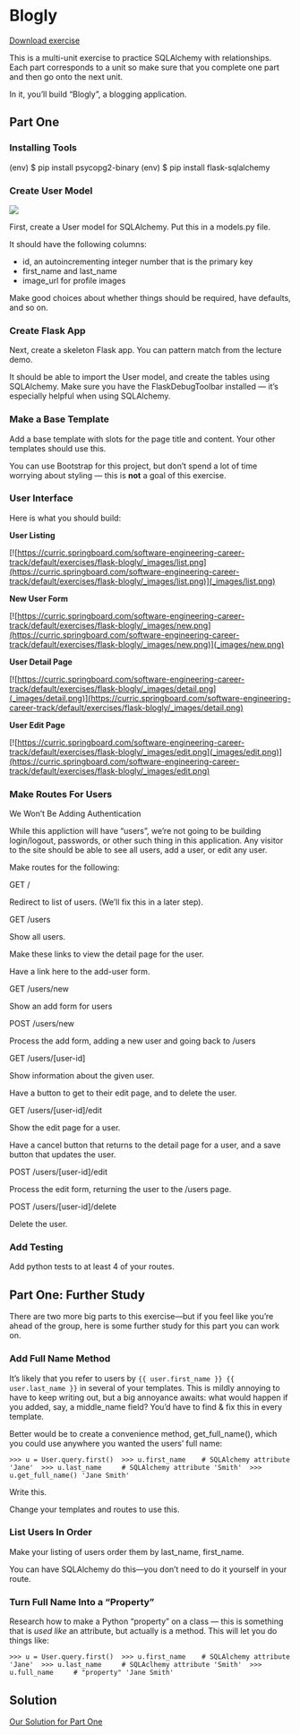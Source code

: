 Blogly
======

[Download exercise](../flask-blogly.zip)

This is a multi-unit exercise to practice SQLAlchemy with relationships. Each part corresponds to a unit so make sure that you complete one part and then go onto the next unit.

In it, you’ll build “Blogly”, a blogging application.

Part One
--------

### Installing Tools

(env) $ pip install psycopg2-binary
(env) $ pip install flask-sqlalchemy

### Create User Model

![](_images/graphviz-ccdc089eca5c082609c66f8dd24492c2d0d3d178.svg)

First, create a User model for SQLAlchemy. Put this in a models.py file.

It should have the following columns:

*   id, an autoincrementing integer number that is the primary key
*   first\_name and last\_name
*   image\_url for profile images

Make good choices about whether things should be required, have defaults, and so on.

### Create Flask App

Next, create a skeleton Flask app. You can pattern match from the lecture demo.

It should be able to import the User model, and create the tables using SQLAlchemy. Make sure you have the FlaskDebugToolbar installed — it’s especially helpful when using SQLAlchemy.

### Make a Base Template

Add a base template with slots for the page title and content. Your other templates should use this.

You can use Bootstrap for this project, but don’t spend a lot of time worrying about styling — this is **not** a goal of this exercise.

### User Interface

Here is what you should build:

**User Listing**

[![https://curric.springboard.com/software-engineering-career-track/default/exercises/flask-blogly/_images/list.png](https://curric.springboard.com/software-engineering-career-track/default/exercises/flask-blogly/_images/list.png)](_images/list.png)

**New User Form**

[![https://curric.springboard.com/software-engineering-career-track/default/exercises/flask-blogly/_images/new.png](https://curric.springboard.com/software-engineering-career-track/default/exercises/flask-blogly/_images/new.png)](_images/new.png)

**User Detail Page**

[![https://curric.springboard.com/software-engineering-career-track/default/exercises/flask-blogly/_images/detail.png](_images/detail.png)](https://curric.springboard.com/software-engineering-career-track/default/exercises/flask-blogly/_images/detail.png)

**User Edit Page**

[![https://curric.springboard.com/software-engineering-career-track/default/exercises/flask-blogly/_images/edit.png](_images/edit.png)](https://curric.springboard.com/software-engineering-career-track/default/exercises/flask-blogly/_images/edit.png)

### Make Routes For Users

We Won’t Be Adding Authentication

While this appliction will have “users”, we’re not going to be building login/logout, passwords, or other such thing in this application. Any visitor to the site should be able to see all users, add a user, or edit any user.

Make routes for the following:

GET /

Redirect to list of users. (We’ll fix this in a later step).

GET /users

Show all users.

Make these links to view the detail page for the user.

Have a link here to the add-user form.

GET /users/new

Show an add form for users

POST /users/new

Process the add form, adding a new user and going back to /users

GET /users/\[user-id\]

Show information about the given user.

Have a button to get to their edit page, and to delete the user.

GET /users/\[user-id\]/edit

Show the edit page for a user.

Have a cancel button that returns to the detail page for a user, and a save button that updates the user.

POST /users/\[user-id\]/edit

Process the edit form, returning the user to the /users page.

POST /users/\[user-id\]/delete

Delete the user.

### Add Testing

Add python tests to at least 4 of your routes.

Part One: Further Study
-----------------------

There are two more big parts to this exercise—but if you feel like you’re ahead of the group, here is some further study for this part you can work on.

### Add Full Name Method

It’s likely that you refer to users by `{{ user.first_name }} {{ user.last_name }}` in several of your templates. This is mildly annoying to have to keep writing out, but a big annoyance awaits: what would happen if you added, say, a middle\_name field? You’d have to find & fix this in every template.

Better would be to create a convenience method, get\_full\_name(), which you could use anywhere you wanted the users’ full name:

`>>> u = User.query.first()  >>> u.first_name    # SQLAlchemy attribute 'Jane'  >>> u.last_name     # SQLAlchemy attribute 'Smith'  >>> u.get_full_name() 'Jane Smith'`

Write this.

Change your templates and routes to use this.

### List Users In Order

Make your listing of users order them by last\_name, first\_name.

You can have SQLAlchemy do this—you don’t need to do it yourself in your route.

### Turn Full Name Into a “Property”

Research how to make a Python “property” on a class — this is something that is _used like_ an attribute, but actually is a method. This will let you do things like:

`>>> u = User.query.first()  >>> u.first_name    # SQLAlchemy attribute 'Jane'  >>> u.last_name     # SQLAclhemy attribute 'Smith'  >>> u.full_name     # "property" 'Jane Smith'`

Solution
--------

[Our Solution for Part One](solution/index.html)